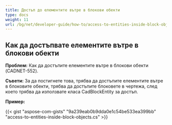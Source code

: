 ```yaml
---
title: Достъп до елементите вътре в блокови обекти
type: docs
weight: 11
url: /bg/net/developer-guide/how-to/access-to-entities-inside-block-objects/
---
```


## **Как да достъпвате елементите вътре в блокови обекти**

**Проблем:** Как да достъпите елементите вътре в блокови обекти (CADNET-552).

**Съвети:** За да постигнете това, трябва да достъпите елементите вътре в блоковите обекти, трябва да достъпите блоковете в чертежа, след което трябва да използвате класа CadBlockEntity за достъп.

**Пример:**

{{< gist "aspose-com-gists" "9a239eab0b9dda0e1c54be533ea399bb" "access-to-entities-inside-block-objects.cs" >}}
